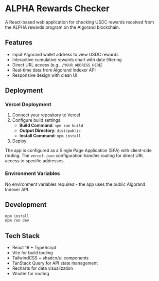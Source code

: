 # ALPHA Rewards Checker

A React-based web application for checking USDC rewards received from the ALPHA rewards program on the Algorand blockchain.

## Features

- Input Algorand wallet address to view USDC rewards
- Interactive cumulative rewards chart with date filtering
- Direct URL access (e.g., `/YOUR_ADDRESS_HERE`)
- Real-time data from Algorand Indexer API
- Responsive design with clean UI

## Deployment

### Vercel Deployment

1. Connect your repository to Vercel
2. Configure build settings:
   - **Build Command**: `npm run build`
   - **Output Directory**: `dist/public`
   - **Install Command**: `npm install`
3. Deploy

The app is configured as a Single Page Application (SPA) with client-side routing. The `vercel.json` configuration handles routing for direct URL access to specific addresses.

### Environment Variables

No environment variables required - the app uses the public Algorand Indexer API.

## Development

```bash
npm install
npm run dev
```

## Tech Stack

- React 18 + TypeScript
- Vite for build tooling
- TailwindCSS + shadcn/ui components
- TanStack Query for API state management
- Recharts for data visualization
- Wouter for routing